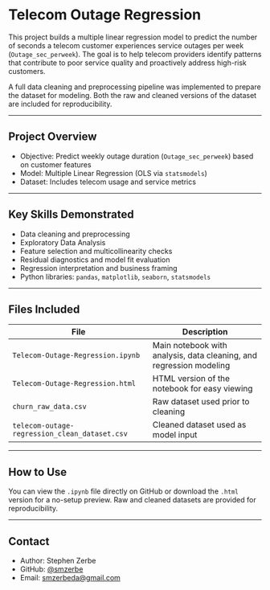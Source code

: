 # Telecom Outage Regression

This project builds a multiple linear regression model to predict the number of seconds a telecom customer experiences service outages per week (`Outage_sec_perweek`). The goal is to help telecom providers identify patterns that contribute to poor service quality and proactively address high-risk customers.

A full data cleaning and preprocessing pipeline was implemented to prepare the dataset for modeling. Both the raw and cleaned versions of the dataset are included for reproducibility.

---

## Project Overview

- Objective: Predict weekly outage duration (`Outage_sec_perweek`) based on customer features
- Model: Multiple Linear Regression (OLS via `statsmodels`)
- Dataset: Includes telecom usage and service metrics

---

## Key Skills Demonstrated

- Data cleaning and preprocessing
- Exploratory Data Analysis 
- Feature selection and multicollinearity checks
- Residual diagnostics and model fit evaluation
- Regression interpretation and business framing
- Python libraries: `pandas`, `matplotlib`, `seaborn`, `statsmodels`

---

## Files Included

| File | Description |
|------|-------------|
| `Telecom-Outage-Regression.ipynb` | Main notebook with analysis, data cleaning, and regression modeling |
| `Telecom-Outage-Regression.html` | HTML version of the notebook for easy viewing |
| `churn_raw_data.csv` | Raw dataset used prior to cleaning |
| `telecom-outage-regression_clean_dataset.csv` | Cleaned dataset used as model input |

---

## How to Use

You can view the `.ipynb` file directly on GitHub or download the `.html` version for a no-setup preview. Raw and cleaned datasets are provided for reproducibility.

---

## Contact

- Author: Stephen Zerbe
- GitHub: [@smzerbe](https://github.com/smzerbe)
- Email: smzerbeda@gmail.com
